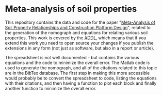# Meta-analysis of soil properties

This repository contains the data and code for the paper "[Meta-Analysis of Soil Property Relationships and Construction Platform Design](https://doi.org/10.1177/03611981221122785)",
related to the generation of the nomograph and equations for relating various soil properties.  This work is covered by the [ADDL](LICENSE.md), which means that if you extend this
work you need to open source your changes if you publish the extensions in any form (not just as software, but also in a report or article).

The spreadsheet is not well documented - but contains the various equations and the code to minimize the overall error.  The Matlab code is used to generate the nomograph, and
all of the citations related to this topic are in the BibTex database.  The first step in making this more accessible would probably be to convert the spreadsheet to code, listing
the equations with their citations, and then having a function to plot each block and finally another function to minimize the overall error.
